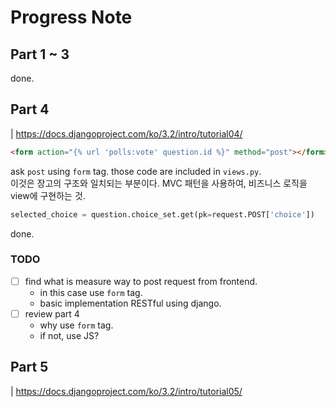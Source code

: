 # Progress Note

## Part 1 ~ 3

done.

## Part 4

| https://docs.djangoproject.com/ko/3.2/intro/tutorial04/

```html
<form action="{% url 'polls:vote' question.id %}" method="post"></form>
```

ask `post` using `form` tag. those code are included in `views.py`.  
이것은 장고의 구조와 일치되는 부분이다. MVC 패턴을 사용하여, 비즈니스 로직을 view에 구현하는 것.

```python
selected_choice = question.choice_set.get(pk=request.POST['choice'])
```

done.

### TODO

- [ ] find what is measure way to post request from frontend.
  - in this case use `form` tag.
  - basic implementation RESTful using django.
- [ ] review part 4
  - why use `form` tag.
  - if not, use JS?

## Part 5

| https://docs.djangoproject.com/ko/3.2/intro/tutorial05/
